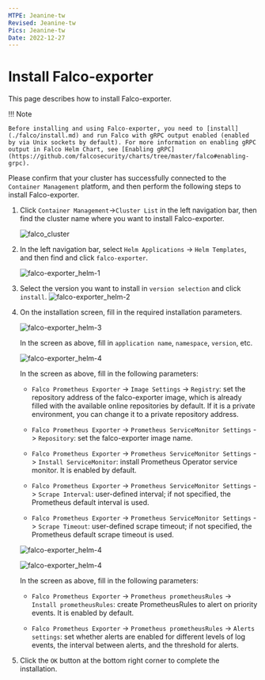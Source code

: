 ```yaml
---
MTPE: Jeanine-tw
Revised: Jeanine-tw
Pics: Jeanine-tw
Date: 2022-12-27
---
```


# Install Falco-exporter

This page describes how to install Falco-exporter.

!!! Note

    Before installing and using Falco-exporter, you need to [install](./falco/install.md) and run Falco with gRPC output enabled (enabled by via Unix sockets by default). For more information on enabling gRPC output in Falco Helm Chart, see [Enabling gRPC](https://github.com/falcosecurity/charts/tree/master/falco#enabling-grpc).

Please confirm that your cluster has successfully connected to the `Container Management` platform, and then perform the following steps to install Falco-exporter.

1. Click `Container Management`->`Cluster List` in the left navigation bar, then find the cluster name where you want to install Falco-exporter.

    ![falco_cluster](../../images/falco-cluster.png)

2. In the left navigation bar, select `Helm Applications` -> `Helm Templates`, and then find and click `falco-exporter`.

    ![falco-exporter_helm-1](../../images/falco-exporter-install-1.png)

3. Select the version you want to install in `version selection` and click `install`.
    ![falco-exporter_helm-2](../../images/falco-exporter-install-2.png)

4. On the installation screen, fill in the required installation parameters.

    ![falco-exporter_helm-3](../../images/falco-exporter-install-3.png)

    In the screen as above, fill in `application name`, `namespace`, `version`, etc.

    ![falco-exporter_helm-4](../../images/falco-exporter-install-4.png)

    In the screen as above, fill in the following parameters:

    - `Falco Prometheus Exporter` -> `Image Settings` -> `Registry`: set the repository address of the falco-exporter image, which is already filled with the available online repositories by default. If it is a private environment, you can change it to a private repository address.

    - `Falco Prometheus Exporter` -> `Prometheus ServiceMonitor Settings` -> `Repository`: set the falco-exporter image name.

    - `Falco Prometheus Exporter` -> `Prometheus ServiceMonitor Settings` -> `Install ServiceMonitor`: install Prometheus Operator service monitor. It is enabled by default.

    - `Falco Prometheus Exporter` -> `Prometheus ServiceMonitor Settings` -> `Scrape Interval`: user-defined interval; if not specified, the Prometheus default interval is used.

    - `Falco Prometheus Exporter` -> `Prometheus ServiceMonitor Settings` -> `Scrape Timeout`: user-defined scrape timeout; if not specified, the Prometheus default scrape timeout is used.

    ![falco-exporter_helm-4](../../images/falco-exporter-install-5.png)

    ![falco-exporter_helm-4](../../images/falco-exporter-install-6.png)

   In the screen as above, fill in the following parameters:

    - `Falco Prometheus Exporter` -> `Prometheus prometheusRules` -> `Install prometheusRules`: create PrometheusRules to alert on priority events. It is enabled by default.

    - `Falco Prometheus Exporter` -> `Prometheus prometheusRules` -> `Alerts settings`: set whether alerts are enabled for different levels of log events, the interval between alerts, and the threshold for alerts.

5. Click the `OK` button at the bottom right corner to complete the installation.
